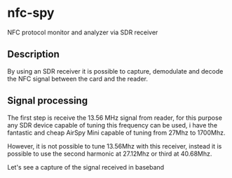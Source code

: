 # nfc-spy
 NFC protocol monitor and analyzer via SDR receiver
 
## Description
 By using an SDR receiver it is possible to capture, demodulate and decode the NFC signal between the card and the reader.
 
## Signal processing
 The first step is receive the 13.56 MHz signal from reader, for this purpose any SDR device capable of tuning this frequency can be used, i have the fantastic and cheap AirSpy Mini capable of tuning from 27Mhz to 1700Mhz.
 
 However, it is not possible to tune 13.56Mhz with this receiver, instead it is possible to use the second harmonic at 27.12Mhz or third at 40.68Mhz.
 
 Let's see a capture of the signal received in baseband
